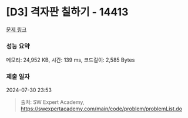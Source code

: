 # [D3] 격자판 칠하기 - 14413 

[문제 링크](https://swexpertacademy.com/main/code/problem/problemDetail.do?contestProbId=AYEXgKnKKg0DFARx) 

### 성능 요약

메모리: 24,952 KB, 시간: 139 ms, 코드길이: 2,585 Bytes

### 제출 일자

2024-07-30 23:53



> 출처: SW Expert Academy, https://swexpertacademy.com/main/code/problem/problemList.do